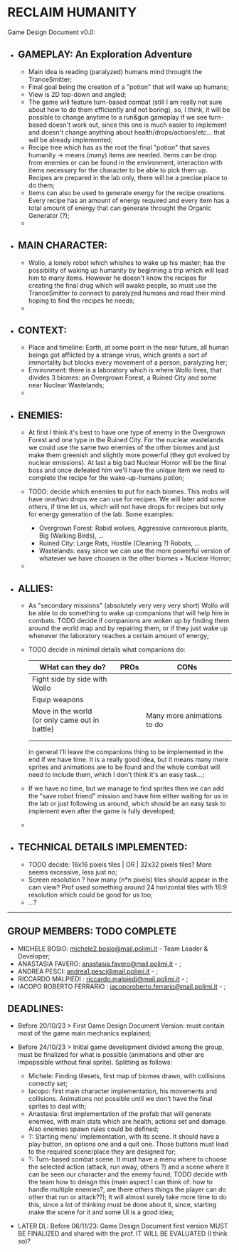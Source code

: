 # RECLAIM HUMANITY

Game Design Document v0.0:


- ## GAMEPLAY: An Exploration Adventure
    - Main idea is reading (paralyzed) humans mind throught the TranceSmitter;
    - Final goal being the creation of a "potion" that will wake up humans;
    - View is 2D top-down and angled;
    - The game will feature turn-based combat (still I am really not sure about how to do them efficiently and not boring), so, I think, it will be possible to change anytime to a run&gun gameplay if we see turn-based doesn't work out, since this one is much easier to implement and doesn't change anything about health/drops/actions/etc... that will be already implemented;
    - Recipe tree which has as the root the final "potion" that saves humanity -> means (many) items are needed. Items can be drop from enemies or can be found in the environment, interaction with items necessary for the character to be able to pick them up. Recipes are prepared in the lab only, there will be a precise place to do them;
    - Items can also be used to generate energy for the recipe creations. Every recipe has an amount of energy required and every item has a total amount of energy that can generate throught the Organic Generator (?);
    - 

- ## MAIN CHARACTER:
    - Wollo, a lonely robot which whishes to wake up his master; has the possibility of waking up humanity by beginning a trip which will lead him to many items. However he doesn't know the recipes for creating the final drug which will awake people, so must use the TranceSmitter to connect to paralyzed humans and read their mind hoping to find the recipes he needs;
    - 

- ## CONTEXT:
    - Place and timeline: Earth, at some point in the near future, all human beings got afflicted by a strange virus, which grants a sort of immortality but blocks every movement of a person, paralyzing her;
    - Environment: there is a laboratory which is where Wollo lives, that divides 3 biomes: an Overgrown Forest, a Ruined City and some near Nuclear Wastelands;
    - 

- ## ENEMIES:
    - At first I think it's best to have one type of enemy in the Overgrown Forest and one type in the Ruined City. For the nuclear wastelands we could use the same two enemies of the other biomes and just make them greenish and slightly more powerful (they got evolved by nuclear emissions). At last a big bad Nuclear Horror will be the final boss and once defeated him we'll have the unique item we need to complete the recipe for the wake-up-humans potion;


    - TODO: decide which enemies to put for each biomes. This mobs will have one/two drops we can use for recipes. We will later add some others, if time let us, which will not have drops for recipes but only for energy generation of the lab. Some examples:
        - Overgrown Forest: Rabid wolves, Aggressive carnivorous plants, Big (Walking Birds), ...
        - Ruined City: Large Rats, Hostile (Cleaning ?) Robots, ...
        - Wastelands: easy since we can use the more powerful version of whatever we have choosen in the other biomes + Nuclear Horror;
    
    - 

- ## ALLIES:
    - As "secondary missions" (absolutely very very very short) Wollo will be able to do something to wake up companions that will help him in combats. TODO decide if companions are woken up by finding them around the world map and by repairing them, or if they just wake up whenever the laboratory reaches a certain amount of energy;
    - TODO decide in minimal details what companions do:
    
        | WHat can they do? | PROs | CONs |
        | ----------- | ----------- | ----------- |
        | Fight side by side with Wollo |  |  |
        | Equip weapons |  |  |
        | Move in the world<br>(or only came out in battle) |  | Many more animations to do |
        |  |  |  |
        |  |  |  |

        in general I'll leave the companions thing to be implemented in the end if we have time. It is a really good idea, but it means many more sprites and animations are to be found and the whole combat will need to include them, which I don't think it's an easy task...;
    
    - If we have no time, but we manage to find sprites then we can add the "save robot friend" mission and have him either waiting for us in the lab or just following us around, which should be an easy task to implement even after the game is fully developed;
    - 


- ## TECHNICAL DETAILS IMPLEMENTED:
    - TODO decide: 16x16 pixels tiles | OR | 32x32 pixels tiles? More seems excessive, less just no;
    - Screen resolution ? how many (n*n pixels) tiles should appear in the cam view? Prof used something around 24 horizontal tiles with 16:9 resolution which could be good for us too;
    - ...?

___

## GROUP MEMBERS: TODO COMPLETE
- MICHELE BOSIO: michele2.bosio@mail.polimi.it - Team Leader & Developer;
- ANASTASIA FAVERO: anastasia.favero@mail.polimi.it - ;
- ANDREA PESCI: andrea1.pesci@mail.polimi.it - ;
- RICCARDO MALPIEDI : riccardo.malpiedi@mail.polimi.it - ;
- IACOPO ROBERTO FERRARIO : iacoporoberto.ferrario@mail.polimi.it - ;

## DEADLINES:
- Before 20/10/23 > First Game Design Document Version: must contain most of the game main mechanics explained;
- Before 24/10/23 > Initial game development divided among the group, must be finalized for what is possible (animations and other are impopssible without final sprite). Splitting as follows:
    - Michele: Finding tilesets, first map of biomes drawn, with collisions correctly set;
    - Iacopo: first main character implementation, his movements and collisions. Animations not possible until we don't have the final sprites to deal with;
    - Anastasia: first implementation of the prefab that will generate enemies, with main stats which are health, actions set and damage. Also enemies spawn rules could be defined;
    - ?: Starting menu' implementation, with its scene. It should have a play button, an options one and a quit one. Those buttons must lead to the required scene/place they are designed for;
    - ?: Turn-based combat scene. It must have a menu where to choose the selected action (attack, run away, others ?) and a scene where it can be seen our character and the enemy found; TODO decide with the team how to deisgn this (main aspect I can think of: how to handle multiple enemies?, are there others things the player can do other that run or attack??); It will almost surely take more time to do this, since a lot of thinking must be done about it, since, starting make the scene for it and some UI is a good idea;

- LATER DL: Before 06/11/23: Game Design Document first version MUST BE FINALIZED and shared with the prof. IT WILL BE EVALUATED (I think so)?
